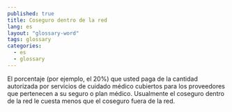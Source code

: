 ```yaml
---
published: true
title: Coseguro dentro de la red
lang: es
layout: "glossary-word"
tags: glossary
categories:
  - es
  - glossary
---
```


El porcentaje (por ejemplo, el 20%) que usted paga de la cantidad autorizada por servicios de cuidado médico cubiertos para los proveedores que pertenecen a su seguro o plan médico. Usualmente el coseguro dentro de la red le cuesta menos que el coseguro fuera de la red.
